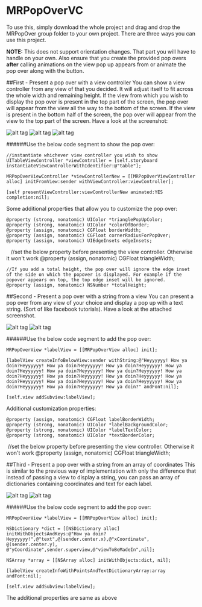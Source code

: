 # MRPopOverVC

To use this, simply download the whole project and drag and drop the MRPopOver group folder to your own project.
There are three ways you can use this project. 

**NOTE:** This does not support orientation changes. That part you will have to handle on your own. Also ensure that you create the provided pop overs **after** calling animations on the view pop up appears from or animate the pop over along with the button.

##First - Present a pop over with a view controller
You can show a view controller from any view of that you decided. It will adjust itself to fit across the whole width and 
remaining height. If the view from which you wish to display the pop over is present in the top part of the screen, the pop over will appear from the view all the way to the bottom of the screen. If the view is present in the bottom half of the screen, the pop over will appear from the view to the top part of the screen. Have a look at the screenshot:

![alt tag](http://i.imgur.com/WllEUy0.png) ![alt tag](http://i.imgur.com/gub8IzR.png) ![alt tag](http://i.imgur.com/mQ6X3VE.png) 

######Use the below code segment to show the pop over:
    
    //instantiate whichever view controller you wish to show
    UITableViewController *viewController = [self.storyboard instantiateViewControllerWithIdentifier:@"table"];
    
    MRPopOverViewController *viewControllerNew = [[MRPopOverViewController alloc] initFromView:sender withViewController:viewController];
        
    [self presentViewController:viewControllerNew animated:YES completion:nil];

Some additional properties that allow you to customize the pop over:

    @property (strong, nonatomic) UIColor *trianglePopUpColor;
    @property (strong, nonatomic) UIColor *colorOfBorder;
    @property (assign, nonatomic) CGFloat borderWidth;
    @property (assign, nonatomic) CGFloat cornerRadiusForPopOver;
    @property (assign, nonatomic) UIEdgeInsets edgeInsets;

    //set the below property before presenting the view controller. Otherwise it won't work 
    @property (assign, nonatomic) CGFloat triangleWidth;

    //If you add a total height, the pop over will ignore the edge inset of the side on which the popover is displayed. For example if the popover appears on top, the top edge inset will be ignored.
    @property (assign, nonatomic) NSNumber *totalHeight;

##Second - Present a pop over with a string from a view
You can present a pop over from any view of your choice and display a pop up with a text string. (Sort of like facebook tutorials). Have a look at the attached screenshot.

![alt tag](http://i.imgur.com/IXx95SC.png) ![alt tag](http://i.imgur.com/RfcrHtW.png) 

######Use the below code segment to add the pop over:
    
    MRPopOverView *labelView = [[MRPopOverView alloc] init];
    
    [labelView createInfoBelowView:sender withString:@"Heyyyyyy! How ya doin?Heyyyyyy! How ya doin?Heyyyyyy! How ya doin?Heyyyyyy! How ya doin?Heyyyyyy! How ya doin?Heyyyyyy! How ya doin?Heyyyyyy! How ya doin?Heyyyyyy! How ya doin?Heyyyyyy! How ya doin?Heyyyyyy! How ya doin?Heyyyyyy! How ya doin?Heyyyyyy! How ya doin?Heyyyyyy! How ya doin?Heyyyyyy! How ya doin?Heyyyyyy! How ya doin?" andFont:nil];
    
    [self.view addSubview:labelView];

Additional customization properties:
     
    @property (assign, nonatomic) CGFloat labelBorderWidth;
    @property (strong, nonatomic) UIColor *labelBackgroundColor;
    @property (strong, nonatomic) UIColor *labelTextColor;
    @property (strong, nonatomic) UIColor *textBorderColor;
    
    //set the below property before presenting the view controller. Otherwise it won't work 
    @property (assign, nonatomic) CGFloat triangleWidth;

##Third - Present a pop over with a string from an array of coordinates
This is similar to the previous way of implementation with only the difference that instead of passing a view to display a string, you can pass an array of dictionaries containing coordinates and text for each label. 

![alt tag](http://i.imgur.com/Lv1LLzI.png) ![alt tag](http://i.imgur.com/q3oAR3A.png) 

######Use the below code segment to add the pop over:
    
    MRPopOverView *labelView = [[MRPopOverView alloc] init];
       
    NSDictionary *dict = [[NSDictionary alloc] initWithObjectsAndKeys:@"How ya doin?Heyyyyyy!",@"text",@(sender.center.x),@"xCoordinate", @(sender.center.y), @"yCoordinate",sender.superview,@"viewToBeMadeIn",nil];
    
    NSArray *array = [[NSArray alloc] initWithObjects:dict, nil];
    
    [labelView createInfoWithPointsAndTextDictionaryArray:array andFont:nil];

    [self.view addSubview:labelView];

The additional properties are same as above
